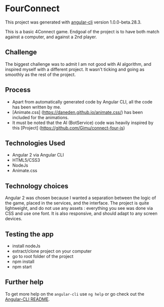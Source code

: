 # FourConnect

This project was generated with [angular-cli](https://github.com/angular/angular-cli) version 1.0.0-beta.28.3.

This is a basic 4Connect game. Endgoal of the project is to have both match against a computer, and against a 2nd player.

## Challenge

The biggest challenge was to admit I am not good with AI algorithm, and inspired myself with a different project. It wasn't ticking and going as smoothly as the rest of the project.

## Process

- Apart from automatically generated code by Angular CLI, all the code has been written by me.
- [Animate.css] (https://daneden.github.io/animate.css/) has been included for the animations.
- It must be noted that the AI (BotService) code was heavily inspired by this [Project] (https://github.com/Gimu/connect-four-js)

## Technologies Used

- Angular 2 via Angular CLI
- HTML5/CSS3
- NodeJs
- Animate.css

## Technology choices

Angular 2 was chosen because I wanted a separation between the logic of the game, placed in the services, and the interface. The project is quite lightweight, and do not use any assets : everything you see was done via CSS and use one font. It is also responsive, and should adapt to any screen devices.

## Testing the app

- install nodeJs
- extract/clone project on your computer 
- go to root folder of the project
- npm install
- npm start

## Further help

To get more help on the `angular-cli` use `ng help` or go check out the [Angular-CLI README](https://github.com/angular/angular-cli/blob/master/README.md).
